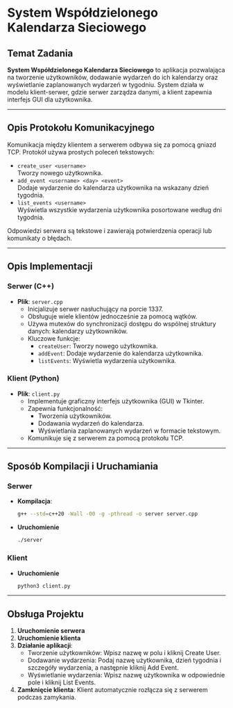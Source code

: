 # System Współdzielonego Kalendarza Sieciowego

## Temat Zadania
**System Współdzielonego Kalendarza Sieciowego** to aplikacja pozwalająca na tworzenie użytkowników, dodawanie wydarzeń do ich kalendarzy oraz wyświetlanie zaplanowanych wydarzeń w tygodniu. System działa w modelu klient-serwer, gdzie serwer zarządza danymi, a klient zapewnia interfejs GUI dla użytkownika.

---

## Opis Protokołu Komunikacyjnego
Komunikacja między klientem a serwerem odbywa się za pomocą gniazd TCP. Protokół używa prostych poleceń tekstowych:

- `create_user <username>`  
  Tworzy nowego użytkownika.
- `add_event <username> <day> <event>`  
  Dodaje wydarzenie do kalendarza użytkownika na wskazany dzień tygodnia.
- `list_events <username>`  
  Wyświetla wszystkie wydarzenia użytkownika posortowane według dni tygodnia.

Odpowiedzi serwera są tekstowe i zawierają potwierdzenia operacji lub komunikaty o błędach.

---

## Opis Implementacji

### Serwer (C++)
- **Plik**: `server.cpp`
  - Inicjalizuje serwer nasłuchujący na porcie 1337.
  - Obsługuje wiele klientów jednocześnie za pomocą wątków.
  - Używa mutexów do synchronizacji dostępu do wspólnej struktury danych: kalendarzy użytkowników.
  - Kluczowe funkcje:
    - `createUser`: Tworzy nowego użytkownika.
    - `addEvent`: Dodaje wydarzenie do kalendarza użytkownika.
    - `listEvents`: Wyświetla wydarzenia użytkownika.

### Klient (Python)
- **Plik**: `client.py`
  - Implementuje graficzny interfejs użytkownika (GUI) w Tkinter.
  - Zapewnia funkcjonalność:
    - Tworzenia użytkowników.
    - Dodawania wydarzeń do kalendarza.
    - Wyświetlania zaplanowanych wydarzeń w formacie tekstowym.
  - Komunikuje się z serwerem za pomocą protokołu TCP.

---

## Sposób Kompilacji i Uruchamiania

### Serwer
* **Kompilacja**:
   ```bash
   g++ --std=c++20 -Wall -O0 -g -pthread -o server server.cpp
   ```
* **Uruchomienie**
   ```bash
   ./server
   ```
### Klient
* **Uruchomienie**
   ```bash
   python3 client.py
   ```
---
## Obsługa Projektu
1. **Uruchomienie serwera**
2. **Uruchomienie klienta**
3. **Działanie aplikacji**:
    * Tworzenie użytkowników: Wpisz nazwę w polu i kliknij Create User.
    * Dodawanie wydarzenia: Podaj nazwę użytkownika, dzień tygodnia i szczegóły wydarzenia, a następnie kliknij Add Event.
    * Wyświetlanie wydarzenia: Wpisz nazwę użytkownika w odpowiednie pole i kliknij List Events.
4. **Zamknięcie klienta**: Klient automatycznie rozłącza się z serwerem podczas zamykania.